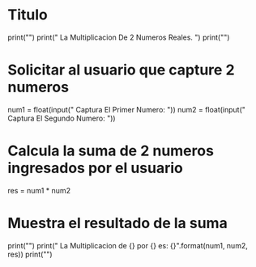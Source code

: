 # Titulo
print("")
print(" La Multiplicacion De 2 Numeros Reales. ")
print("")
# Solicitar al usuario que capture 2 numeros 
num1 = float(input(" Captura El Primer Numero: "))
num2 = float(input(" Captura El Segundo Numero: "))
# Calcula la suma de 2 numeros ingresados por el usuario
res = num1 * num2
# Muestra el resultado de la suma
print("")
print(" La Multiplicacion de {} por {} es: {}".format(num1, num2, res))
print("")